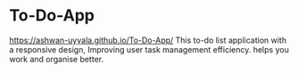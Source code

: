 # To-Do-App
https://ashwan-uyyala.github.io/To-Do-App/
This to-do list application with a responsive design,
Improving user task management efficiency. helps you work and organise better.
